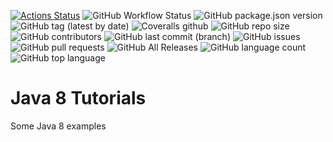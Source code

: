 [![Actions Status](https://github.com/danielso2007/somejava8examples/workflows/JavaCI/badge.svg)](https://github.com/danielso2007/somejava8examples/actions)
![GitHub Workflow Status](https://img.shields.io/github/workflow/status/danielso2007/somejava8examples/JavaCI)
![GitHub package.json version](https://img.shields.io/github/package-json/v/danielso2007/somejava8examples)
![GitHub tag (latest by date)](https://img.shields.io/github/v/tag/danielso2007/somejava8examples)
![Coveralls github](https://img.shields.io/coveralls/github/danielso2007/somejava8examples)
![GitHub repo size](https://img.shields.io/github/repo-size/danielso2007/somejava8examples)
![GitHub contributors](https://img.shields.io/github/contributors/danielso2007/somejava8examples)
![GitHub last commit (branch)](https://img.shields.io/github/last-commit/danielso2007/somejava8examples/master)
![GitHub issues](https://img.shields.io/github/issues/danielso2007/somejava8examples)
![GitHub pull requests](https://img.shields.io/github/issues-pr/danielso2007/somejava8examples)
![GitHub All Releases](https://img.shields.io/github/downloads/danielso2007/somejava8examples/total)
![GitHub language count](https://img.shields.io/github/languages/count/danielso2007/somejava8examples)
![GitHub top language](https://img.shields.io/github/languages/top/danielso2007/somejava8examples)

# Java 8 Tutorials

Some Java 8 examples